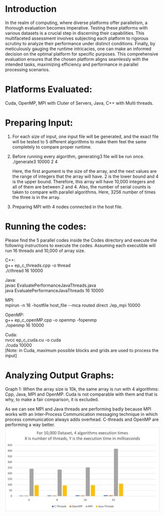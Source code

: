 # Introduction
In the realm of computing, where diverse platforms offer parallelism, a thorough evaluation becomes imperative. Testing these platforms with various datasets is a crucial step in discerning their capabilities. This multifaceted assessment involves subjecting each platform to rigorous scrutiny to analyze their performance under distinct conditions. Finally, by meticulously gauging the runtime intricacies, one can make an informed decision on the optimal platform for specific purposes. This comprehensive evaluation ensures that the chosen platform aligns seamlessly with the intended tasks, maximizing efficiency and performance in parallel processing scenarios.

# Platforms Evaluated: 
Cuda, OpenMP, MPI with Cluter of Servers, Java, C++ with Multi threads.

# Preparing Input:
1. For each size of input, one input file will be generated, and the exact file will be tested to 5 different algorithms to make them feel the same completely to compare proper runtime.
2. Before running every algorithm, generating3 file will be run once.
   ./generate3 10000 2 4
   
   Here, the first argument is the size of the array, and the next values are the range of integers that the array will have. 2 is the lower bound and 4 is the upper bound. Therefore, this array will have 10,000 integers and all of them are between 2 and 4. Also, the number of serial counts is taken to compare with parallel algorithms. 
Here, 3256 number of times the three is in the array.
3. Preparing MPI with 4 nodes connected in the host file.

# Running the codes:
Please find the 5 parallel codes inside the Codes directory and execute the following instructions to execute the codes. Assuming each executible will run 16 threads and 10,000 of array size.

C++:<br>
g++ ep_c_threads.cpp -o thread<br>
./cthread 16 10000

Java:<br>
javac EvaluatePerformanceJavaThreads.java<br>
java EvaluatePerformanceJavaThreads 16 10000

MPI:<br>
mpirun -n 16 -hostfile host_file --mca routed direct ./ep_mpi 10000

OpenMP:<br>
g++ ep_c_openMP.cpp -o openmp -fopenmp <br>
./openmp 16 10000

Cuda:<br>
nvcc ep_c_cuda.cu -o cuda <br>
./cuda 10000<br>
[Note: in Cuda, maximum possible blocks and grids are used to process the input]

# Analyzing Output Graphs:
Graph 1: When the array size is 10k, the same array is run with 4 algorithms:  Cpp, Java, MPI and OpenMP. Cuda is not comparable with them and that is why, to make a fair comparison, it is excluded.

As we can see MPI and Java threads are performing badly because MPI works with an Inter-Process Communication messaging technique in which process communication always adds overhead. C-threads and OpenMP are performing a way better.
![Comparison of 10k dataset with 4 algorithms and their execution time](https://github.com/AbdurRazzakRana/ParallelProgramming/blob/main/EvaluatePlatforms/Output_Graphs/10k_Data_4_Algo_Comp.png)
